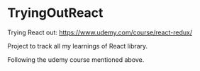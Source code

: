 # TryingOutReact
Trying React out: https://www.udemy.com/course/react-redux/

Project to track all my learnings of React library. 

Following the udemy course mentioned above. 
